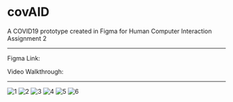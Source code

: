 # covAID

A COVID19 prototype created in Figma for Human Computer Interaction Assignment 2

***
Figma Link:

Video Walkthrough:
***

![1](https://user-images.githubusercontent.com/54964518/110229279-4cb58e00-7ed6-11eb-84a7-e656a59a2e39.png)
![2](https://user-images.githubusercontent.com/54964518/110229282-4fb07e80-7ed6-11eb-8598-018151b18958.png)
![3](https://user-images.githubusercontent.com/54964518/110229284-53dc9c00-7ed6-11eb-898b-b2701bcf8214.png)
![4](https://user-images.githubusercontent.com/54964518/110229286-55a65f80-7ed6-11eb-99fa-2998c333f557.png)
![5](https://user-images.githubusercontent.com/54964518/110229288-57702300-7ed6-11eb-99f3-99c431887636.png)
![6](https://user-images.githubusercontent.com/54964518/110229289-59d27d00-7ed6-11eb-9cba-8d85389fff8d.png)
